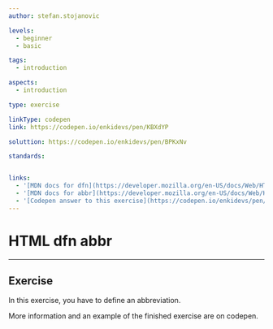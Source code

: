 ```yaml
---
author: stefan.stojanovic

levels:
  - beginner
  - basic

tags:
  - introduction

aspects:
  - introduction

type: exercise

linkType: codepen
link: https://codepen.io/enkidevs/pen/KBXdYP

soluttion: https://codepen.io/enkidevs/pen/BPKxNv

standards:


links:
  - '[MDN docs for dfn](https://developer.mozilla.org/en-US/docs/Web/HTML/Element/dfn){website}'
  - '[MDN docs for abbr](https://developer.mozilla.org/en-US/docs/Web/HTML/Element/abbr){website}'
  - '[Codepen answer to this exercise](https://codepen.io/enkidevs/pen/NBNYVo?editors=0100){website}'
---
```

# HTML dfn abbr
---

## Exercise
In this exercise, you have to define an abbreviation.

More information and an example of the finished exercise are on codepen.


